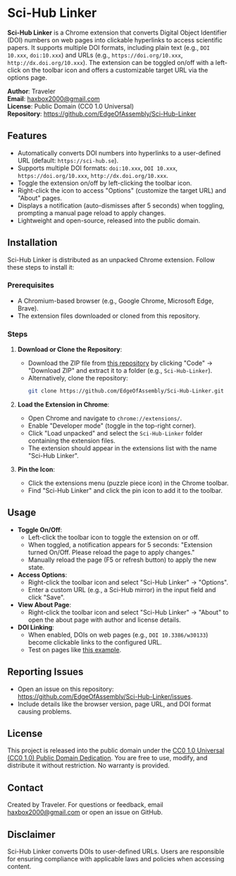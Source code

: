 # Sci-Hub Linker

**Sci-Hub Linker** is a Chrome extension that converts Digital Object Identifier (DOI) numbers on web pages into clickable hyperlinks to access scientific papers. It supports multiple DOI formats, including plain text (e.g., `DOI 10.xxx`, `doi:10.xxx`) and URLs (e.g., `https://doi.org/10.xxx`, `http://dx.doi.org/10.xxx`). The extension can be toggled on/off with a left-click on the toolbar icon and offers a customizable target URL via the options page.

**Author**: Traveler  
**Email**: haxbox2000@gmail.com  
**License**: Public Domain (CC0 1.0 Universal)  
**Repository**: https://github.com/EdgeOfAssembly/Sci-Hub-Linker

## Features
- Automatically converts DOI numbers into hyperlinks to a user-defined URL (default: `https://sci-hub.se`).
- Supports multiple DOI formats: `doi:10.xxx`, `DOI 10.xxx`, `https://doi.org/10.xxx`, `http://dx.doi.org/10.xxx`.
- Toggle the extension on/off by left-clicking the toolbar icon.
- Right-click the icon to access "Options" (customize the target URL) and "About" pages.
- Displays a notification (auto-dismisses after 5 seconds) when toggling, prompting a manual page reload to apply changes.
- Lightweight and open-source, released into the public domain.

## Installation
Sci-Hub Linker is distributed as an unpacked Chrome extension. Follow these steps to install it:

### Prerequisites
- A Chromium-based browser (e.g., Google Chrome, Microsoft Edge, Brave).
- The extension files downloaded or cloned from this repository.

### Steps
1. **Download or Clone the Repository**:
   - Download the ZIP file from [this repository](https://github.com/EdgeOfAssembly/Sci-Hub-Linker) by clicking "Code" → "Download ZIP" and extract it to a folder (e.g., `Sci-Hub-Linker`).
   - Alternatively, clone the repository:
     ```bash
     git clone https://github.com/EdgeOfAssembly/Sci-Hub-Linker.git
     ```
2. **Load the Extension in Chrome**:
   - Open Chrome and navigate to `chrome://extensions/`.
   - Enable "Developer mode" (toggle in the top-right corner).
   - Click "Load unpacked" and select the `Sci-Hub-Linker` folder containing the extension files.
   - The extension should appear in the extensions list with the name "Sci-Hub Linker".

3. **Pin the Icon**:
   - Click the extensions menu (puzzle piece icon) in the Chrome toolbar.
   - Find "Sci-Hub Linker" and click the pin icon to add it to the toolbar.

## Usage
- **Toggle On/Off**:
  - Left-click the toolbar icon to toggle the extension on or off.
  - When toggled, a notification appears for 5 seconds: "Extension turned On/Off. Please reload the page to apply changes."
  - Manually reload the page (F5 or refresh button) to apply the new state.
- **Access Options**:
  - Right-click the toolbar icon and select "Sci-Hub Linker" → "Options".
  - Enter a custom URL (e.g., a Sci-Hub mirror) in the input field and click "Save".
- **View About Page**:
  - Right-click the toolbar icon and select "Sci-Hub Linker" → "About" to open the about page with author and license details.
- **DOI Linking**:
  - When enabled, DOIs on web pages (e.g., `DOI 10.3386/w30133`) become clickable links to the configured URL.
  - Test on pages like [this example](https://sportsmedicine-open.springeropen.com/articles/10.1186/s40798-025-00848-3#citeas).

## Reporting Issues
- Open an issue on this repository: https://github.com/EdgeOfAssembly/Sci-Hub-Linker/issues.
- Include details like the browser version, page URL, and DOI format causing problems.

## License
This project is released into the public domain under the [CC0 1.0 Universal (CC0 1.0) Public Domain Dedication](https://creativecommons.org/publicdomain/zero/1.0/). You are free to use, modify, and distribute it without restriction. No warranty is provided.

## Contact
Created by Traveler. For questions or feedback, email [haxbox2000@gmail.com](mailto:haxbox2000@gmail.com) or open an issue on GitHub.

## Disclaimer
Sci-Hub Linker converts DOIs to user-defined URLs. Users are responsible for ensuring compliance with applicable laws and policies when accessing content.


